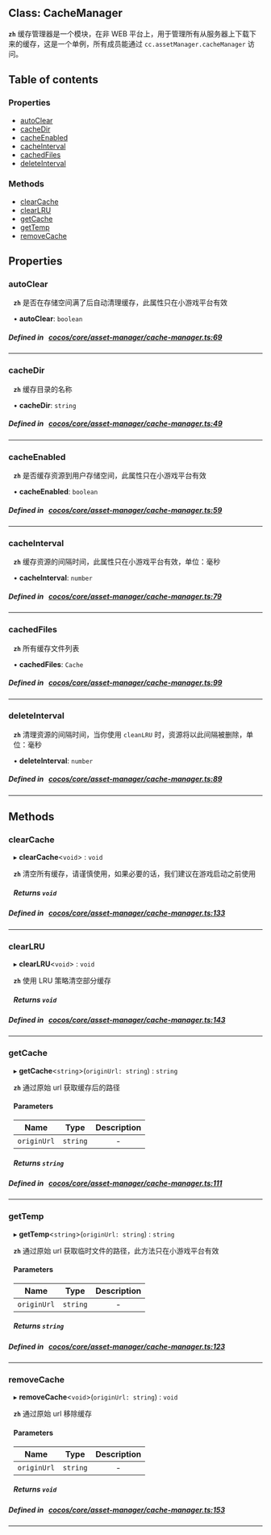 
## Class: CacheManager







**`zh`** 
缓存管理器是一个模块，在非 WEB 平台上，用于管理所有从服务器上下载下来的缓存，这是一个单例，所有成员能通过 `cc.assetManager.cacheManager` 访问。




<div class="table-of-content">
<h2>Table of contents</h2>


### Properties

- [ autoClear](#autoClear)
- [ cacheDir](#cacheDir)
- [ cacheEnabled](#cacheEnabled)
- [ cacheInterval](#cacheInterval)
- [ cachedFiles](#cachedFiles)
- [ deleteInterval](#deleteInterval)

### Methods

- [ clearCache](#clearCache)
- [ clearLRU](#clearLRU)
- [ getCache](#getCache)
- [ getTemp](#getTemp)
- [ removeCache](#removeCache)
</div>

## Properties


### autoClear
<div style="margin-left: 10px;">




**`zh`** 
是否在存储空间满了后自动清理缓存，此属性只在小游戏平台有效






•  **autoClear**:
`boolean` 
</div>

##### Defined in &nbsp;   [cocos/core/asset-manager/cache-manager.ts:69](https://github.com/cocos-creator/engine/blob/c7bf6b8a9/cocos/core/asset-manager/cache-manager.ts#L69)&nbsp;


___


### cacheDir
<div style="margin-left: 10px;">




**`zh`** 
缓存目录的名称





•  **cacheDir**:
`string` 
</div>

##### Defined in &nbsp;   [cocos/core/asset-manager/cache-manager.ts:49](https://github.com/cocos-creator/engine/blob/c7bf6b8a9/cocos/core/asset-manager/cache-manager.ts#L49)&nbsp;


___


### cacheEnabled
<div style="margin-left: 10px;">




**`zh`** 
是否缓存资源到用户存储空间，此属性只在小游戏平台有效






•  **cacheEnabled**:
`boolean` 
</div>

##### Defined in &nbsp;   [cocos/core/asset-manager/cache-manager.ts:59](https://github.com/cocos-creator/engine/blob/c7bf6b8a9/cocos/core/asset-manager/cache-manager.ts#L59)&nbsp;


___


### cacheInterval
<div style="margin-left: 10px;">




**`zh`** 
缓存资源的间隔时间，此属性只在小游戏平台有效，单位：毫秒






•  **cacheInterval**:
`number` 
</div>

##### Defined in &nbsp;   [cocos/core/asset-manager/cache-manager.ts:79](https://github.com/cocos-creator/engine/blob/c7bf6b8a9/cocos/core/asset-manager/cache-manager.ts#L79)&nbsp;


___


### cachedFiles
<div style="margin-left: 10px;">




**`zh`** 
所有缓存文件列表






•  **cachedFiles**:
`Cache` 
</div>

##### Defined in &nbsp;   [cocos/core/asset-manager/cache-manager.ts:99](https://github.com/cocos-creator/engine/blob/c7bf6b8a9/cocos/core/asset-manager/cache-manager.ts#L99)&nbsp;


___


### deleteInterval
<div style="margin-left: 10px;">




**`zh`** 
清理资源的间隔时间，当你使用 `cleanLRU` 时，资源将以此间隔被删除，单位：毫秒






•  **deleteInterval**:
`number` 
</div>

##### Defined in &nbsp;   [cocos/core/asset-manager/cache-manager.ts:89](https://github.com/cocos-creator/engine/blob/c7bf6b8a9/cocos/core/asset-manager/cache-manager.ts#L89)&nbsp;


___

<!---->
## Methods

### clearCache
<div style="margin-left: 10px;">

▸   **clearCache**<`void`\> : `void`




**`zh`** 
清空所有缓存，请谨慎使用，如果必要的话，我们建议在游戏启动之前使用






<!---->
<!--    #### Returns `void` -->
<!---->


##### Returns `void`




</div>

##### Defined in &nbsp;   [cocos/core/asset-manager/cache-manager.ts:133](https://github.com/cocos-creator/engine/blob/c7bf6b8a9/cocos/core/asset-manager/cache-manager.ts#L133)&nbsp;
___
### clearLRU
<div style="margin-left: 10px;">

▸   **clearLRU**<`void`\> : `void`




**`zh`** 
使用 LRU 策略清空部分缓存






<!---->
<!--    #### Returns `void` -->
<!---->


##### Returns `void`




</div>

##### Defined in &nbsp;   [cocos/core/asset-manager/cache-manager.ts:143](https://github.com/cocos-creator/engine/blob/c7bf6b8a9/cocos/core/asset-manager/cache-manager.ts#L143)&nbsp;
___
### getCache
<div style="margin-left: 10px;">

▸   **getCache**<`string`\>(`originUrl: string`) : `string`




**`zh`** 
通过原始 url 获取缓存后的路径





<!---->
<!--    #### Returns `string` The cached path
-->
<!---->

#### Parameters

| Name | Type | Description |
| :------: | :------: | :------: |
| `originUrl` | `string` | - |



##### Returns `string`




</div>

##### Defined in &nbsp;   [cocos/core/asset-manager/cache-manager.ts:111](https://github.com/cocos-creator/engine/blob/c7bf6b8a9/cocos/core/asset-manager/cache-manager.ts#L111)&nbsp;
___
### getTemp
<div style="margin-left: 10px;">

▸   **getTemp**<`string`\>(`originUrl: string`) : `string`




**`zh`** 
通过原始 url 获取临时文件的路径，此方法只在小游戏平台有效





<!---->
<!--    #### Returns `string` The temp path
-->
<!---->

#### Parameters

| Name | Type | Description |
| :------: | :------: | :------: |
| `originUrl` | `string` | - |



##### Returns `string`




</div>

##### Defined in &nbsp;   [cocos/core/asset-manager/cache-manager.ts:123](https://github.com/cocos-creator/engine/blob/c7bf6b8a9/cocos/core/asset-manager/cache-manager.ts#L123)&nbsp;
___
### removeCache
<div style="margin-left: 10px;">

▸   **removeCache**<`void`\>(`originUrl: string`) : `void`




**`zh`** 
通过原始 url 移除缓存






<!---->
<!--    #### Returns `void` -->
<!---->

#### Parameters

| Name | Type | Description |
| :------: | :------: | :------: |
| `originUrl` | `string` | - |



##### Returns `void`




</div>

##### Defined in &nbsp;   [cocos/core/asset-manager/cache-manager.ts:153](https://github.com/cocos-creator/engine/blob/c7bf6b8a9/cocos/core/asset-manager/cache-manager.ts#L153)&nbsp;
___
<!---->



